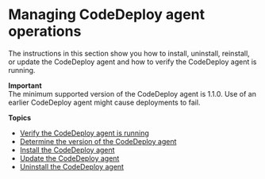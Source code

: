 # Managing CodeDeploy agent operations<a name="codedeploy-agent-operations"></a>

The instructions in this section show you how to install, uninstall, reinstall, or update the CodeDeploy agent and how to verify the CodeDeploy agent is running\.

**Important**  
 The minimum supported version of the CodeDeploy agent is 1\.1\.0\. Use of an earlier CodeDeploy agent might cause deployments to fail\. 

**Topics**
+ [Verify the CodeDeploy agent is running](codedeploy-agent-operations-verify.md)
+ [Determine the version of the CodeDeploy agent](codedeploy-agent-operations-version.md)
+ [Install the CodeDeploy agent](codedeploy-agent-operations-install.md)
+ [Update the CodeDeploy agent](codedeploy-agent-operations-update.md)
+ [Uninstall the CodeDeploy agent](codedeploy-agent-operations-uninstall.md)